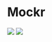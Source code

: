 # Mockr
![](https://travis-ci.org/kristjan/mockr.png)
![](https://codeclimate.com/github/kristjan/mockr.png)
